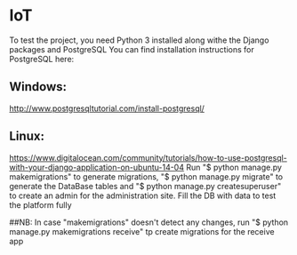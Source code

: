 # IoT

To test the project, you need Python 3 installed along withe the Django packages and PostgreSQL
You can find installation instructions for PostgreSQL here:
## Windows:
http://www.postgresqltutorial.com/install-postgresql/
## Linux:
https://www.digitalocean.com/community/tutorials/how-to-use-postgresql-with-your-django-application-on-ubuntu-14-04
Run "$ python manage.py makemigrations" to generate migrations,
"$ python manage.py migrate" to generate the DataBase tables
and "$ python manage.py createsuperuser" to create an admin for the administration site.
Fill the DB with data to test the platform fully


##NB:
In case "makemigrations" doesn't detect any changes, run "$ python manage.py makemigrations receive" tp create migrations for the receive app
